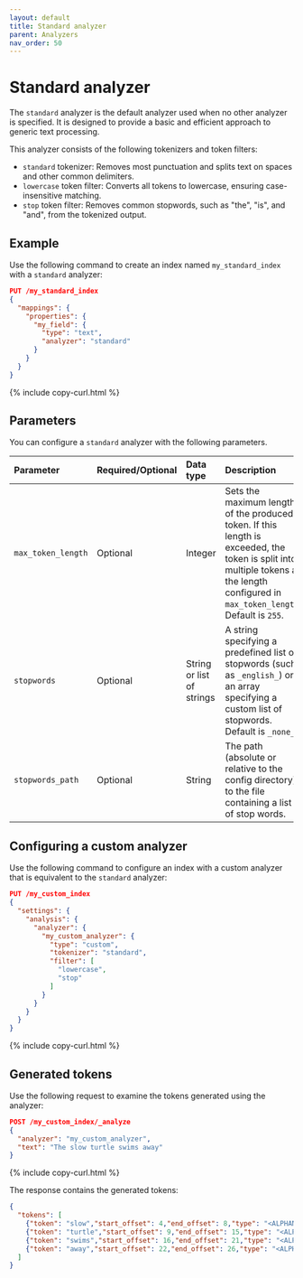 ```yaml
---
layout: default
title: Standard analyzer
parent: Analyzers
nav_order: 50
---
```


# Standard analyzer

The `standard` analyzer is the default analyzer used when no other analyzer is specified. It is designed to provide a basic and efficient approach to generic text processing.

This analyzer consists of the following tokenizers and token filters:

- `standard` tokenizer: Removes most punctuation and splits text on spaces and other common delimiters.
- `lowercase` token filter: Converts all tokens to lowercase, ensuring case-insensitive matching.
- `stop` token filter: Removes common stopwords, such as "the", "is", and "and", from the tokenized output.

## Example 

Use the following command to create an index named `my_standard_index` with a `standard` analyzer:

```json
PUT /my_standard_index
{
  "mappings": {
    "properties": {
      "my_field": {
        "type": "text",
        "analyzer": "standard"  
      }
    }
  }
}
```
{% include copy-curl.html %}

## Parameters

You can configure a `standard` analyzer with the following parameters.

Parameter | Required/Optional | Data type | Description
:--- | :--- | :--- | :--- 
`max_token_length` | Optional | Integer | Sets the maximum length of the produced token. If this length is exceeded, the token is split into multiple tokens at the length configured in `max_token_length`. Default is `255`.
`stopwords` | Optional | String or list of strings | A string specifying a predefined list of stopwords (such as `_english_`) or an array specifying a custom list of stopwords. Default is `_none_`.
`stopwords_path` | Optional | String | The path (absolute or relative to the config directory) to the file containing a list of stop words.


## Configuring a custom analyzer

Use the following command to configure an index with a custom analyzer that is equivalent to the `standard` analyzer:

```json
PUT /my_custom_index
{
  "settings": {
    "analysis": {
      "analyzer": {
        "my_custom_analyzer": {
          "type": "custom",
          "tokenizer": "standard",
          "filter": [
            "lowercase", 
            "stop"
          ]
        }
      }
    }
  }
}
```
{% include copy-curl.html %}

## Generated tokens

Use the following request to examine the tokens generated using the analyzer:

```json
POST /my_custom_index/_analyze
{
  "analyzer": "my_custom_analyzer",
  "text": "The slow turtle swims away"
}
```
{% include copy-curl.html %}

The response contains the generated tokens:

```json
{
  "tokens": [
    {"token": "slow","start_offset": 4,"end_offset": 8,"type": "<ALPHANUM>","position": 1},
    {"token": "turtle","start_offset": 9,"end_offset": 15,"type": "<ALPHANUM>","position": 2},
    {"token": "swims","start_offset": 16,"end_offset": 21,"type": "<ALPHANUM>","position": 3},
    {"token": "away","start_offset": 22,"end_offset": 26,"type": "<ALPHANUM>","position": 4}
  ]
}
```
